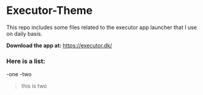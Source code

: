 ﻿# Executor-Theme
This repo includes some files related to the executor app launcher that I use on daily basis.

 **Download the app at:** https://executor.dk/
 
 
 ### Here is a list:
 -one
 -two
 > this is two
